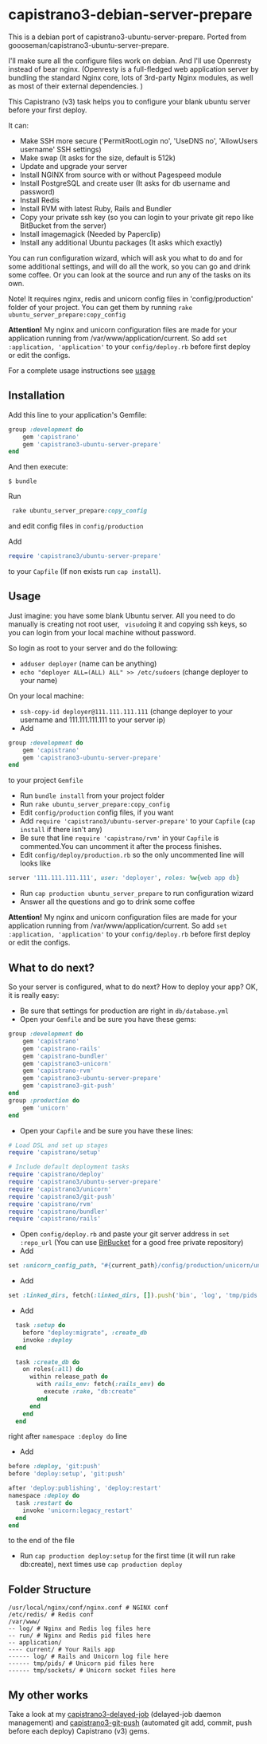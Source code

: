 # capistrano3-debian-server-prepare

This is a debian port of capistrano3-ubuntu-server-prepare. Ported from goooseman/capistrano3-ubuntu-server-prepare.

I'll make sure all the configure files work on debian. And I'll use Openresty instead of bear nginx. (Openresty is a full-fledged web application server by bundling the standard Nginx core, lots of 3rd-party Nginx modules, as well as most of their external dependencies. )

This Capistrano (v3) task helps you to configure your blank ubuntu server before your first  deploy.

It can:
* Make SSH more secure ('PermitRootLogin no', 'UseDNS no', 'AllowUsers username' SSH settings)
* Make swap (It asks for the size, default is 512k)
* Update and upgrade your server
* Install NGINX from source with or without Pagespeed module
* Install PostgreSQL and create user (It asks for db username and password)
* Install Redis
* Install RVM with latest Ruby, Rails and Bundler
* Copy your private ssh key (so you can login to your private git repo like BitBucket from the server)
* Install imagemagick (Needed by Paperclip)
* Install any additional Ubuntu packages (It asks which exactly)

You can run configuration wizard, which will ask you what to do and for some additional settings, and will do all the work, so you can go and drink some coffee. Or you can look at the source and run any of the tasks on its own.

Note! It requires nginx, redis and unicorn config files in 'config/production' folder of your project. You can get them by running ``` rake ubuntu_server_prepare:copy_config ```

**Attention!** My nginx and unicorn configuration files are made for your application running from /var/www/application/current. So add ``` set :application, 'application' ``` to your ``` config/deploy.rb ``` before first deploy or edit the configs.

For a complete usage instructions see [usage](#usage)

## Installation

Add this line to your application's Gemfile:

```ruby
group :development do
	gem 'capistrano'
	gem 'capistrano3-ubuntu-server-prepare'
end
```

And then execute:

    $ bundle

Run
``` ruby
 rake ubuntu_server_prepare:copy_config
```
 and edit config files in ``` config/production ```

 Add
``` ruby
require 'capistrano3/ubuntu-server-prepare'
```
to your ``` Capfile ``` (If non exists run ``` cap install ```).


## Usage

Just imagine: you have some blank Ubuntu server. All you need to do manually is creating not root user, ``` visudo```ing it and copying ssh keys, so you can login from your local machine without password.

  So login as root to your server and do the following:

* ``` adduser deployer ``` (name can be anything)
* ``` echo "deployer ALL=(ALL) ALL" >> /etc/sudoers ``` (change deployer to your name)

On your local machine:

* ``` ssh-copy-id deployer@111.111.111.111 ``` (change deployer to your username and 111.111.111.111 to your server ip)
* Add
``` ruby
group :development do
	gem 'capistrano'
	gem 'capistrano3-ubuntu-server-prepare'
end
```
to your project ``` Gemfile ```
* Run ``` bundle install ``` from your project folder
* Run ``` rake ubuntu_server_prepare:copy_config ```
* Edit ``` config/production ``` config files, if you want
* Add ``` require 'capistrano3/ubuntu-server-prepare' ``` to your ``` Capfile ``` (``` cap install ``` if there isn't any)
* Be sure that line ``` require 'capistrano/rvm' ``` in your ``` Capfile ``` is commented.You can uncomment it after the process finishes.
* Edit ``` config/deploy/production.rb ``` so the only uncommented line will looks like
``` ruby
server '111.111.111.111', user: 'deployer', roles: %w{web app db}
```
* Run ``` cap production ubuntu_server_prepare ``` to run configuration wizard
* Answer all the questions and go to drink some coffee

**Attention!** My nginx and unicorn configuration files are made for your application running from /var/www/application/current. So add ``` set :application, 'application' ``` to your ``` config/deploy.rb ``` before first deploy or edit the configs.

## What to do next?

So your server is configured, what to do next? How to deploy your app? OK, it is really easy:

* Be sure that settings for production are right in ``` db/database.yml ```
* Open your ``` Gemfile ``` and be sure you have these gems:
``` ruby
group :development do
	gem 'capistrano'
	gem 'capistrano-rails'
	gem 'capistrano-bundler'
	gem 'capistrano3-unicorn'
	gem 'capistrano-rvm'
	gem 'capistrano3-ubuntu-server-prepare'
	gem 'capistrano3-git-push'
end
group :production do
	gem 'unicorn'
end
```
* Open your ``` Capfile ``` and be sure you have these lines:
``` ruby
# Load DSL and set up stages
require 'capistrano/setup'

# Include default deployment tasks
require 'capistrano/deploy'
require 'capistrano3/ubuntu-server-prepare'
require 'capistrano3/unicorn'
require 'capistrano3/git-push'
require 'capistrano/rvm'
require 'capistrano/bundler'
require 'capistrano/rails'
```
* Open ``` config/deploy.rb ``` and paste your git server address in ``` set :repo_url ``` (You can use [BitBucket](https://bitbucket.org) for a good free private repository)
* Add
``` ruby
set :unicorn_config_path, "#{current_path}/config/production/unicorn/unicorn.rb"
```
* Add
``` ruby
set :linked_dirs, fetch(:linked_dirs, []).push('bin', 'log', 'tmp/pids', 'tmp/cache', 'tmp/sockets', 'vendor/bundle', 'public/system')
```

* Add
``` ruby
  task :setup do
    before "deploy:migrate", :create_db
    invoke :deploy
  end

  task :create_db do
    on roles(:all) do
      within release_path do
        with rails_env: fetch(:rails_env) do
          execute :rake, "db:create"
        end
      end
    end
  end
```
right after ``` namespace :deploy do ``` line
* Add
``` ruby
before :deploy, 'git:push'
before 'deploy:setup', 'git:push'

after 'deploy:publishing', 'deploy:restart'
namespace :deploy do
  task :restart do
    invoke 'unicorn:legacy_restart'
  end
end
```
to the end of the file
* Run ``` cap production deploy:setup ``` for the first time (it will run rake db:create), next times use ``` cap production deploy ```

## Folder Structure
```
/usr/local/nginx/conf/nginx.conf # NGINX conf
/etc/redis/ # Redis conf
/var/www/
-- log/ # Nginx and Redis log files here
-- run/ # Nginx and Redis pid files here
-- application/
---- current/ # Your Rails app
------ log/ # Rails and Unicorn log file here
------ tmp/pids/ # Unicorn pid files here
------ tmp/sockets/ # Unicorn socket files here
```

## My other works

Take a look at my [capistrano3-delayed-job](https://github.com/goooseman/capistrano3-delayed-job) (delayed-job daemon management) and [capistrano3-git-push](https://github.com/goooseman/capistrano3-git-push) (automated git add, commit, push before each deploy) Capistrano (v3) gems.
